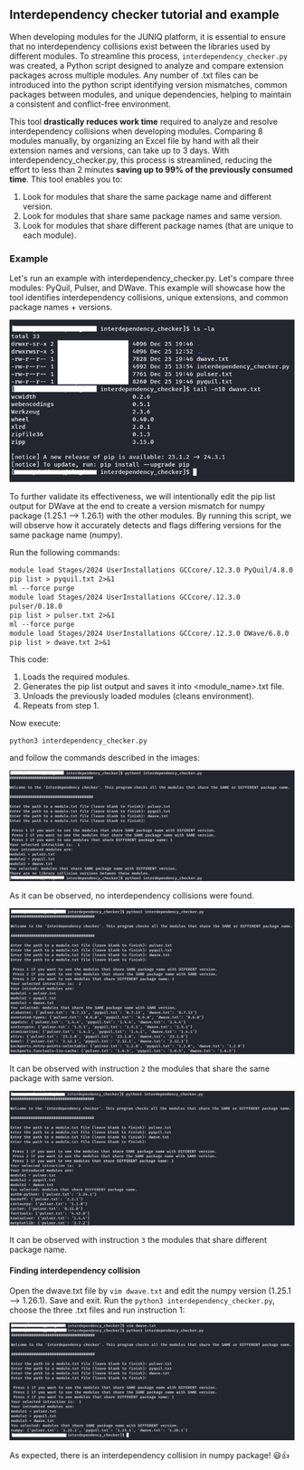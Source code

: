 ## Interdependency checker tutorial and example

When developing modules for the JUNIQ platform, it is essential to ensure that no interdependency collisions exist between the libraries used by different modules. To streamline this process, `interdependency_checker.py` was created, a Python script designed to analyze and compare extension packages across multiple modules. Any number of .txt files can be introduced into the python script identifying version mismatches, common packages between modules, and unique dependencies, helping to maintain a consistent and conflict-free environment.

This tool **drastically reduces work time** required to analyze and resolve interdependency collisions when developing modules. Comparing 8 modules manually, by organizing an Excel file by hand with all their extension names and versions, can take up to 3 days. With interdependency_checker.py, this process is streamlined, reducing the effort to less than 2 minutes **saving up to 99% of the previously consumed time**. This tool enables you to:

1. Look for modules that share the same package name and different version.
2. Look for modules that share same package names and same version.
3. Look for modules that share different package names (that are unique to each module).

### Example

Let's run an example with interdependency_checker.py. Let's compare three modules: PyQuil, Pulser, and DWave. This example will showcase how the tool identifies interdependency collisions, unique extensions, and common package names + versions.

![alt text](pics/pic1.png)

To further validate its effectiveness, we will intentionally edit the pip list output for DWave at the end to create a version mismatch for numpy package (1.25.1 --> 1.26.1) with the other modules. By running this script, we will observe how it accurately detects and flags differing versions for the same package name (numpy).

Run the following commands:

```
module load Stages/2024 UserInstallations GCCcore/.12.3.0 PyQuil/4.8.0
pip list > pyquil.txt 2>&1
ml --force purge
module load Stages/2024 UserInstallations GCCcore/.12.3.0 pulser/0.18.0
pip list > pulser.txt 2>&1
ml --force purge
module load Stages/2024 UserInstallations GCCcore/.12.3.0 DWave/6.8.0
pip list > dwave.txt 2>&1
```

This code:

1. Loads the required modules.
2. Generates the pip list output and saves it into <module_name>.txt file.
3. Unloads the previously loaded modules (cleans environment).
4. Repeats from step 1.

Now execute:

```
python3 interdependency_checker.py
```

and follow the commands described in the images:

![alt text](pics/pic2.png)

As it can be observed, no interdependency collisions were found.

![alt text](pics/pic3.png)

It can be observed with instruction `2` the modules that share the same package with same version.

![alt text](pics/pic4.png)

It can be observed with instruction `3` the modules that share different package name.

#### Finding interdependency collision

Open the dwave.txt file by `vim dwave.txt` and edit the numpy version (1.25.1 --> 1.26.1). Save and exit. Run the `python3 interdependency_checker.py`, choose the three .txt files and run instruction 1:

![alt text](pics/pic5.png)

As expected, there is an interdependency collision in numpy package! 😃👍
